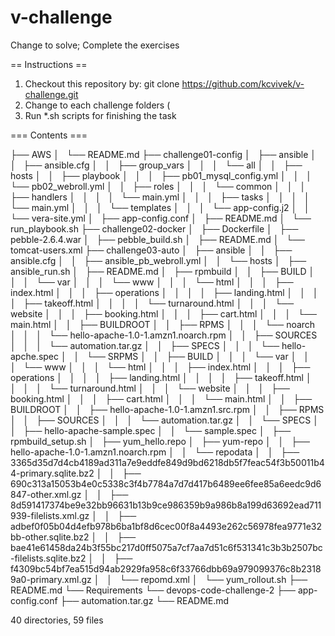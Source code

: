 # v-challenge
Change to solve; Complete the exercises

== Instructions ==
1. Checkout this repository by: git clone https://github.com/kcvivek/v-challenge.git
2. Change to each challenge folders (
3. Run \*.sh scripts for finishing the task


=== Contents ===

├── AWS
│   └── README.md
├── challenge01-config
│   ├── ansible
│   │   ├── ansible.cfg
│   │   ├── group_vars
│   │   │   └── all
│   │   ├── hosts
│   │   ├── playbook
│   │   │   ├── pb01_mysql_config.yml
│   │   │   └── pb02_webroll.yml
│   │   ├── roles
│   │   │   └── common
│   │   │       ├── handlers
│   │   │       │   └── main.yml
│   │   │       ├── tasks
│   │   │       │   └── main.yml
│   │   │       └── templates
│   │   │           └── app-config.j2
│   │   └── vera-site.yml
│   ├── app-config.conf
│   ├── README.md
│   └── run_playbook.sh
├── challenge02-docker
│   ├── Dockerfile
│   ├── pebble-2.6.4.war
│   ├── pebble_build.sh
│   ├── README.md
│   └── tomcat-users.xml
├── challenge03-auto
│   ├── ansible
│   │   ├── ansible.cfg
│   │   ├── ansible_pb_webroll.yml
│   │   └── hosts
│   ├── ansible_run.sh
│   ├── README.md
│   ├── rpmbuild
│   │   ├── BUILD
│   │   │   └── var
│   │   │       └── www
│   │   │           └── html
│   │   │               ├── index.html
│   │   │               ├── operations
│   │   │               │   ├── landing.html
│   │   │               │   ├── takeoff.html
│   │   │               │   └── turnaround.html
│   │   │               └── website
│   │   │                   ├── booking.html
│   │   │                   ├── cart.html
│   │   │                   └── main.html
│   │   ├── BUILDROOT
│   │   ├── RPMS
│   │   │   └── noarch
│   │   │       └── hello-apache-1.0-1.amzn1.noarch.rpm
│   │   ├── SOURCES
│   │   │   └── automation.tar.gz
│   │   ├── SPECS
│   │   │   └── hello-apche.spec
│   │   └── SRPMS
│   │       ├── BUILD
│   │       │   └── var
│   │       │       └── www
│   │       │           └── html
│   │       │               ├── index.html
│   │       │               ├── operations
│   │       │               │   ├── landing.html
│   │       │               │   ├── takeoff.html
│   │       │               │   └── turnaround.html
│   │       │               └── website
│   │       │                   ├── booking.html
│   │       │                   ├── cart.html
│   │       │                   └── main.html
│   │       ├── BUILDROOT
│   │       ├── hello-apache-1.0-1.amzn1.src.rpm
│   │       ├── RPMS
│   │       ├── SOURCES
│   │       │   └── automation.tar.gz
│   │       └── SPECS
│   │           ├── hello-apache-sample.spec
│   │           └── sample.spec
│   ├── rpmbuild_setup.sh
│   ├── yum_hello.repo
│   ├── yum-repo
│   │   ├── hello-apache-1.0-1.amzn1.noarch.rpm
│   │   └── repodata
│   │       ├── 3365d35d7d4cb4189ad311a7e9eddfe849d9bd6218db5f7feac54f3b50011b44-primary.sqlite.bz2
│   │       ├── 690c313a15053b4e0c5338c3f4b7784a7d7d417b6489ee6fee85a6eedc9d6847-other.xml.gz
│   │       ├── 8d591417374be9e32bb96631b13b9ce986359b9a986b8a199d63692ead711939-filelists.xml.gz
│   │       ├── adbef0f05b04d4efb978b6ba1bf8d6cec00f8a4493e262c56978fea9771e32bb-other.sqlite.bz2
│   │       ├── bae41e61458da24b3f55bc217d0ff5075a7cf7aa7d51c6f531341c3b3b2507bc-filelists.sqlite.bz2
│   │       ├── f4309bc54bf7ea515d94ab2929fa958c6f33766dbb69a979099376c8b23189a0-primary.xml.gz
│   │       └── repomd.xml
│   └── yum_rollout.sh
├── README.md
└── Requirements
    └── devops-code-challenge-2
        ├── app-config.conf
        ├── automation.tar.gz
        └── README.md

40 directories, 59 files
